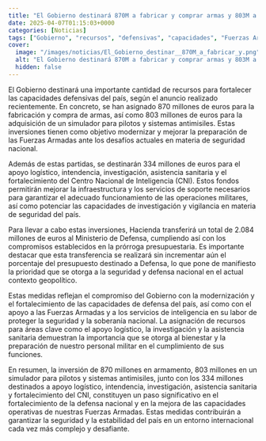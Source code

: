```yaml
---
title: "El Gobierno destinará 870M a fabricar y comprar armas y 803M a un simulador para pilotos y sistemas antimisiles"
date: 2025-04-07T01:15:03+0000
categories: [Noticias]
tags: ["Gobierno", "recursos", "defensivas", "capacidades", "Fuerzas Armadas", "seguridad nacional", "inversiones", "modernizar", "preparación", "desafíos", "apoyo logístico", "investigación", "asistencia sanitaria", "fortalecimiento", "inteligencia", "presupuesto", "modernización"]
cover:
  image: "/images/noticias/El_Gobierno_destinar__870M_a_fabricar_y.png"
  alt: "El Gobierno destinará 870M a fabricar y comprar armas y 803M a un simulador para pilotos y sistemas antimisiles"
  hidden: false
---
```


El Gobierno destinará una importante cantidad de recursos para fortalecer las capacidades defensivas del país, según el anuncio realizado recientemente. En concreto, se han asignado 870 millones de euros para la fabricación y compra de armas, así como 803 millones de euros para la adquisición de un simulador para pilotos y sistemas antimisiles. Estas inversiones tienen como objetivo modernizar y mejorar la preparación de las Fuerzas Armadas ante los desafíos actuales en materia de seguridad nacional.

Además de estas partidas, se destinarán 334 millones de euros para el apoyo logístico, intendencia, investigación, asistencia sanitaria y el fortalecimiento del Centro Nacional de Inteligencia (CNI). Estos fondos permitirán mejorar la infraestructura y los servicios de soporte necesarios para garantizar el adecuado funcionamiento de las operaciones militares, así como potenciar las capacidades de investigación y vigilancia en materia de seguridad del país.

Para llevar a cabo estas inversiones, Hacienda transferirá un total de 2.084 millones de euros al Ministerio de Defensa, cumpliendo así con los compromisos establecidos en la prórroga presupuestaria. Es importante destacar que esta transferencia se realizará sin incrementar aún el porcentaje del presupuesto destinado a Defensa, lo que pone de manifiesto la prioridad que se otorga a la seguridad y defensa nacional en el actual contexto geopolítico.

Estas medidas reflejan el compromiso del Gobierno con la modernización y el fortalecimiento de las capacidades de defensa del país, así como con el apoyo a las Fuerzas Armadas y a los servicios de inteligencia en su labor de proteger la seguridad y la soberanía nacional. La asignación de recursos para áreas clave como el apoyo logístico, la investigación y la asistencia sanitaria demuestran la importancia que se otorga al bienestar y la preparación de nuestro personal militar en el cumplimiento de sus funciones.

En resumen, la inversión de 870 millones en armamento, 803 millones en un simulador para pilotos y sistemas antimisiles, junto con los 334 millones destinados a apoyo logístico, intendencia, investigación, asistencia sanitaria y fortalecimiento del CNI, constituyen un paso significativo en el fortalecimiento de la defensa nacional y en la mejora de las capacidades operativas de nuestras Fuerzas Armadas. Estas medidas contribuirán a garantizar la seguridad y la estabilidad del país en un entorno internacional cada vez más complejo y desafiante.

